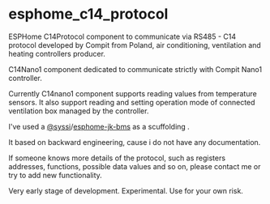 # esphome_c14_protocol

ESPHome C14Protocol component to communicate via RS485 - C14 protocol developed by Compit from Poland, air conditioning, ventilation and heating controllers producer.

C14Nano1 component dedicated to communicate strictly with Compit Nano1 controller.

Currently C14nano1 component supports reading values from temperature sensors. It also support reading and setting operation mode of connected ventilation box managed by the controller.

I've used a [@syssi](https://github.com/syssi)/[esphome-jk-bms](https://github.com/syssi/esphome-jk-bms) as a scuffolding .

It based on backward engineering, cause i do not have any documentation.

If someone knows more details of the protocol, such as registers addresses, functions, possible data values and so on, please contact me or try to add new functionality.

Very early stage of development. Experimental. Use for your own risk.
